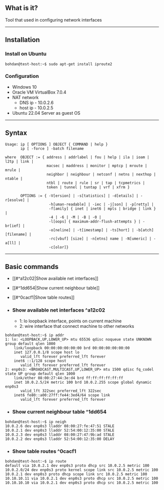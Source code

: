 ## What is it?

Tool that used in configuring network interfaces

***
## Installation

### Install on Ubuntu 
```
bohdan@test-host:~$ sudo apt-get install iproute2
```

### Configuration
- Windows 10
- Oracle VM VirtualBox 7.0.4
- NAT network
	- DNS ip    - 10.0.2.6
	- host ip   - 10.0.2.5
- Ubuntu 22.04 Server as guest OS

***
## Syntax

```
Usage: ip [ OPTIONS ] OBJECT { COMMAND | help }
       ip [ -force ] -batch filename

where  OBJECT := { address | addrlabel | fou | help | ila | ioam | l2tp | link |
                   macsec | maddress | monitor | mptcp | mroute | mrule |
                   neighbor | neighbour | netconf | netns | nexthop | ntable |
                   ntbl | route | rule | sr | tap | tcpmetrics |
                   token | tunnel | tuntap | vrf | xfrm }

       OPTIONS := { -V[ersion] | -s[tatistics] | -d[etails] | -r[esolve] |
                    -h[uman-readable] | -iec | -j[son] | -p[retty] |
                    -f[amily] { inet | inet6 | mpls | bridge | link } |
                    -4 | -6 | -M | -B | -0 |
                    -l[oops] { maximum-addr-flush-attempts } | -br[ief] |
                    -o[neline] | -t[imestamp] | -ts[hort] | -b[atch] [filename] |
                    -rc[vbuf] [size] | -n[etns] name | -N[umeric] | -a[ll] |
                    -c[olor]}
```

***
## Basic commands

- [[#^a12c02|Show available net interfaces]]
- [[#^1dd654|Show current neighbour table]]
- [[#^0cacf1|Show table routes]]

- ###  Show available net interfaces ^a12c02
	- 1: lo loopback interface, points on current machine
	- 2: wire interface that connect machine to other networks
```
bohdan@test-host:~$ ip addr
1: lo: <LOOPBACK,UP,LOWER_UP> mtu 65536 qdisc noqueue state UNKNOWN group default qlen 1000
    link/loopback 00:00:00:00:00:00 brd 00:00:00:00:00:00
    inet 127.0.0.1/8 scope host lo
       valid_lft forever preferred_lft forever
    inet6 ::1/128 scope host
       valid_lft forever preferred_lft forever
2: enp0s3: <BROADCAST,MULTICAST,UP,LOWER_UP> mtu 1500 qdisc fq_codel state UP group default qlen 1000
    link/ether 08:00:27:44:3e:d4 brd ff:ff:ff:ff:ff:ff
    inet 10.0.2.5/24 metric 100 brd 10.0.2.255 scope global dynamic enp0s3
       valid_lft 322sec preferred_lft 322sec
    inet6 fe80::a00:27ff:fe44:3ed4/64 scope link
       valid_lft forever preferred_lft forever
```

- ### Show current neighbour table ^1dd654
```
bohdan@test-host:~$ ip neigh
10.0.2.6 dev enp0s3 lladdr 08:00:27:fe:47:51 STALE
10.0.2.1 dev enp0s3 lladdr 52:54:00:12:35:00 STALE
10.0.2.3 dev enp0s3 lladdr 08:00:27:47:9b:ad STALE
10.0.2.2 dev enp0s3 lladdr 52:54:00:12:35:00 DELAY
```

- ### Show table routes ^0cacf1
```
bohdan@test-host:~$ ip route
default via 10.0.2.1 dev enp0s3 proto dhcp src 10.0.2.5 metric 100
10.0.2.0/24 dev enp0s3 proto kernel scope link src 10.0.2.5 metric 100
10.0.2.1 dev enp0s3 proto dhcp scope link src 10.0.2.5 metric 100
10.10.10.11 via 10.0.2.1 dev enp0s3 proto dhcp src 10.0.2.5 metric 100
10.10.10.10 via 10.0.2.1 dev enp0s3 proto dhcp src 10.0.2.5 metric 100
```